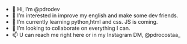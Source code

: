 - 👋 Hi, I’m @pdrodev
- 👀 I’m interested in improve my english and make some dev friends.
- 🌱 I’m currently learning python,html and css. JS is coming.
- 💞️ I’m looking to collaborate on everything I can.
- 📫 U can reach me right here or in my Instagram DM, @pdrocostaa_

<!---
pdrodev/pdrodev is a ✨ special ✨ repository because its `README.md` (this file) appears on your GitHub profile.
You can click the Preview link to take a look at your changes.
--->
